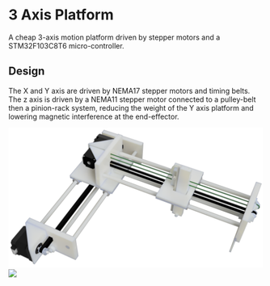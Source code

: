 # 3 Axis Platform

A cheap 3-axis motion platform driven by stepper motors and a STM32F103C8T6 micro-controller.

## Design

The X and Y axis are driven by NEMA17 stepper motors and timing belts. The z axis is driven by a NEMA11 stepper motor connected to a pulley-belt then a pinion-rack system, reducing the weight of the Y axis platform and lowering magnetic interference at the end-effector.

<img src="images/3axis-platform-render.png" width="600">

<img src="images/3axis-platform.jpg" width="600">
